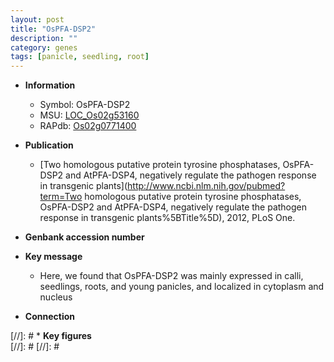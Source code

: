 ```yaml
---
layout: post
title: "OsPFA-DSP2"
description: ""
category: genes
tags: [panicle, seedling, root]
---
```


* **Information**  
    + Symbol: OsPFA-DSP2  
    + MSU: [LOC_Os02g53160](http://rice.plantbiology.msu.edu/cgi-bin/ORF_infopage.cgi?orf=LOC_Os02g53160)  
    + RAPdb: [Os02g0771400](http://rapdb.dna.affrc.go.jp/viewer/gbrowse_details/irgsp1?name=Os02g0771400)  

* **Publication**  
    + [Two homologous putative protein tyrosine phosphatases, OsPFA-DSP2 and AtPFA-DSP4, negatively regulate the pathogen response in transgenic plants](http://www.ncbi.nlm.nih.gov/pubmed?term=Two homologous putative protein tyrosine phosphatases, OsPFA-DSP2 and AtPFA-DSP4, negatively regulate the pathogen response in transgenic plants%5BTitle%5D), 2012, PLoS One.

* **Genbank accession number**  

* **Key message**  
    + Here, we found that OsPFA-DSP2 was mainly expressed in calli, seedlings, roots, and young panicles, and localized in cytoplasm and nucleus

* **Connection**  

[//]: # * **Key figures**  
[//]: # 
[//]: # 
